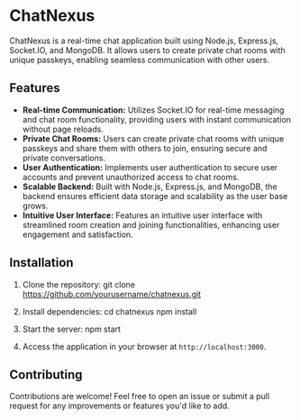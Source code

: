 # ChatNexus

ChatNexus is a real-time chat application built using Node.js, Express.js, Socket.IO, and MongoDB. It allows users to create private chat rooms with unique passkeys, enabling seamless communication with other users.

## Features

- **Real-time Communication:** Utilizes Socket.IO for real-time messaging and chat room functionality, providing users with instant communication without page reloads.
- **Private Chat Rooms:** Users can create private chat rooms with unique passkeys and share them with others to join, ensuring secure and private conversations.
- **User Authentication:** Implements user authentication to secure user accounts and prevent unauthorized access to chat rooms.
- **Scalable Backend:** Built with Node.js, Express.js, and MongoDB, the backend ensures efficient data storage and scalability as the user base grows.
- **Intuitive User Interface:** Features an intuitive user interface with streamlined room creation and joining functionalities, enhancing user engagement and satisfaction.

## Installation

1. Clone the repository: git clone https://github.com/yourusername/chatnexus.git 
2. Install dependencies:
cd chatnexus
npm install

3. Start the server:
npm start


4. Access the application in your browser at `http://localhost:3000`.

## Contributing

Contributions are welcome! Feel free to open an issue or submit a pull request for any improvements or features you'd like to add.






